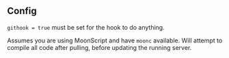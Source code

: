 ## Config

`githook = true` must be set for the hook to do anything.

Assumes you are using MoonScript and have `moonc` available. Will attempt to
compile all code after pulling, before updating the running server.
